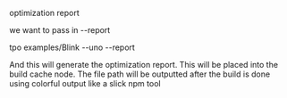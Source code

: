 optimization report

we want to pass in --report

tpo examples/Blink --uno --report

And this will generate the optimization report. This will be placed into the build cache node. The file path will be outputted after the build is done using colorful output like a slick npm tool

